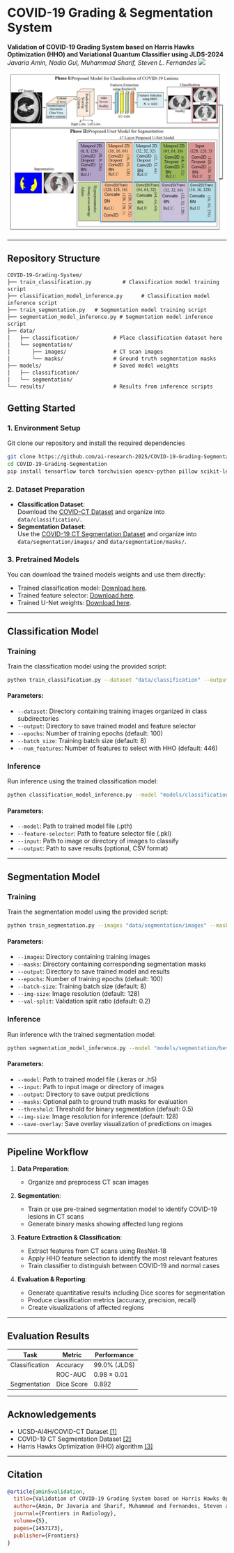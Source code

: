 # COVID-19 Grading & Segmentation System

**Validation of COVID-19 Grading System based on Harris Hawks Optimization (HHO) and Variational Quantum Classifier using JLDS-2024**  
*Javaria Amin, Nadia Gul, Muhammad Sharif, Steven L. Fernandes* 
<a href='https://www.frontiersin.org/journals/radiology/articles/10.3389/fradi.2025.1457173/abstract'><img width='70px' src='https://www.faisafrica.com/wp-content/uploads/2020/11/frontiers-vector-logo.png'></a>

![Proposed System Architecture](system_architecture.png)

---

## Repository Structure

```
COVID-19-Grading-System/
├── train_classification.py          # Classification model training script
├── classification_model_inference.py      # Classification model inference script
├── train_segmentation.py   # Segmentation model training script
├── segmentation_model_inference.py # Segmentation model inference script
├── data/
│   ├── classification/           # Place classification dataset here
│   └── segmentation/
│       ├── images/               # CT scan images
│       └── masks/                # Ground truth segmentation masks
├── models/                       # Saved model weights
│   ├── classification/
│   └── segmentation/
└── results/                      # Results from inference scripts
```

## Getting Started

### 1. Environment Setup
Git clone our repository and install the required dependencies
```bash
git clone https://github.com/ai-research-2025/COVID-19-Grading-Segmentation.git
cd COVID-19-Grading-Segmentation
pip install tensorflow torch torchvision opencv-python pillow scikit-learn pandas matplotlib albumentations tqdm
```

### 2. Dataset Preparation
- **Classification Dataset**:  
  Download the [COVID-CT Dataset](https://www.dropbox.com/scl/fi/i4xntov2doyebjy9pos4j/dataset.zip?dl=0&e=1&rlkey=ld3vegd1ofnpupoupnia0nex2&st=nmw8a3zt) and organize into `data/classification/`.
- **Segmentation Dataset**:  
  Use the [COVID-19 CT Segmentation Dataset](http://medicalsegmentation.com/covid19/) and organize into `data/segmentation/images/` and `data/segmentation/masks/`.

### 3. Pretrained Models
You can download the trained models weights and use them directly:
- Trained classification model: [Download here](https://www.dropbox.com/scl/fi/t6b122vyhqah6l91owf5d/trained_model.pth?rlkey=i4t22i2cg311030opjd7lamw6&e=1&st=zh3vrya1&dl=0).
- Trained feature selector: [Download here](https://www.dropbox.com/scl/fi/eh7xqt4m0dtiqktsdodos/feature_selector.pkl?rlkey=pou1jfqq0pw7uhlytb5uenwyh&e=1&st=fy8hqhof&dl=0).
- Trained U-Net weights: [Download here](https://www.dropbox.com/scl/fi/zmgdzjs68f3hcr8zo7kio/segmentation_model.h5?rlkey=3nxon1gwjp28iikj3wbz55m1t&e=1&st=465tz55n&dl=0).

---

## Classification Model

### Training

Train the classification model using the provided script:

```bash
python train_classification.py --dataset "data/classification" --output "models/classification" --epochs 100 --batch_size 8 --num_features 446
```

#### Parameters:
- `--dataset`: Directory containing training images organized in class subdirectories
- `--output`: Directory to save trained model and feature selector
- `--epochs`: Number of training epochs (default: 100)
- `--batch_size`: Training batch size (default: 8)
- `--num_features`: Number of features to select with HHO (default: 446)

### Inference

Run inference using the trained classification model:

```bash
python classification_model_inference.py --model "models/classification/trained_model.pth" --feature-selector "models/classification/feature_selector.pkl" --input "path/to/image_or_directory" --output "results/classification_results.csv"
```

#### Parameters:
- `--model`: Path to trained model file (.pth)
- `--feature-selector`: Path to feature selector file (.pkl)
- `--input`: Path to image or directory of images to classify
- `--output`: Path to save results (optional, CSV format)

---

## Segmentation Model

### Training

Train the segmentation model using the provided script:

```bash
python train_segmentation.py --images "data/segmentation/images" --masks "data/segmentation/masks" --output "models/segmentation" --epochs 100 --batch-size 8 --img-size 128
```

#### Parameters:
- `--images`: Directory containing training images
- `--masks`: Directory containing corresponding segmentation masks
- `--output`: Directory to save trained model and results
- `--epochs`: Number of training epochs (default: 100)
- `--batch-size`: Training batch size (default: 8)
- `--img-size`: Image resolution (default: 128)
- `--val-split`: Validation split ratio (default: 0.2)

### Inference

Run inference with the trained segmentation model:

```bash
python segmentation_model_inference.py --model "models/segmentation/best_model.keras" --input "path/to/image_or_directory" --output "results/segmentation" --threshold 0.5 --img-size 128 --save-overlay
```

#### Parameters:
- `--model`: Path to trained model file (.keras or .h5)
- `--input`: Path to input image or directory of images
- `--output`: Directory to save output predictions
- `--masks`: Optional path to ground truth masks for evaluation
- `--threshold`: Threshold for binary segmentation (default: 0.5)
- `--img-size`: Image resolution for inference (default: 128)
- `--save-overlay`: Save overlay visualization of predictions on images

---

## Pipeline Workflow

1. **Data Preparation**:
   - Organize and preprocess CT scan images

2. **Segmentation**:
   - Train or use pre-trained segmentation model to identify COVID-19 lesions in CT scans
   - Generate binary masks showing affected lung regions

3. **Feature Extraction & Classification**:
   - Extract features from CT scans using ResNet-18
   - Apply HHO feature selection to identify the most relevant features
   - Train classifier to distinguish between COVID-19 and normal cases

4. **Evaluation & Reporting**:
   - Generate quantitative results including Dice scores for segmentation
   - Produce classification metrics (accuracy, precision, recall)
   - Create visualizations of affected regions

---

## Evaluation Results

| Task          | Metric       | Performance   |
|---------------|--------------|---------------|
| Classification| Accuracy     | 99.0% (JLDS)  |
|               | ROC-AUC      | 0.98 ± 0.01   |
| Segmentation  | Dice Score   | 0.892         |

---

## Acknowledgements
- UCSD-AI4H/COVID-CT Dataset [[1]](https://arxiv.org/abs/2003.13865)
- COVID-19 CT Segmentation Dataset [[2]](http://medicalsegmentation.com/covid19/)
- Harris Hawks Optimization (HHO) algorithm [[3]](https://doi.org/10.1016/j.future.2019.02.028)

---

## Citation
```bibtex
@article{amin5validation,
  title={Validation of COVID-19 Grading System based on Harris Hawks Optimization (HHO) and Variational Quantum Classifier using JLDS-2024},
  author={Amin, Dr Javaria and Sharif, Muhammad and Fernandes, Steven and others},
  journal={Frontiers in Radiology},
  volume={5},
  pages={1457173},
  publisher={Frontiers}
}
```
